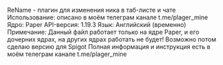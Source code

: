
ReName - плагин для изменения ника в таб-листе и чате
Использование: описано в моём телеграм канале t.me/plager_mine
Ядро: Paper
API-версия: 1.19.3
Язык: Английский (временно)
Примечание: Данный файл работает только на ядре Paper, и его дочерних ядрах, на других ядрах работать не будет!
Возможно потом сделаю версию для Spigot
Полная информация и инструкция есть в моём телеграм канале t.me/plager_mine
